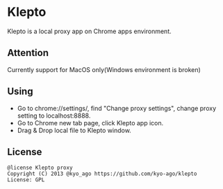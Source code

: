 Klepto
=======

Klepto is a local proxy app on Chrome apps environment.

Attention
-------

Currently support for MacOS only(Windows environment is broken)

Using
-------

 * Go to chrome://settings/, find "Change proxy settings", change proxy setting to localhost:8888.
 * Go to Chrome new tab page, click Klepto app icon.
 * Drag & Drop local file to Klepto window.

License
-------

	@license Klepto proxy
	Copyright (C) 2013 @kyo_ago https://github.com/kyo-ago/klepto
	License: GPL
